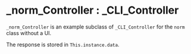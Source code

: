 # _norm_Controller : _CLI_Controller

`_norm_Controller` is an example subclass of `_CLI_Controller` for the `norm` class without a UI. 

The response is stored in `This.instance.data`.
